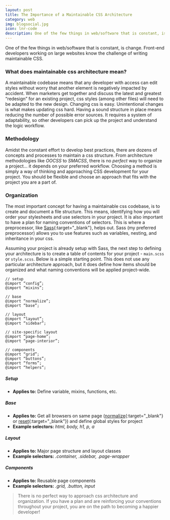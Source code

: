 ```yaml
---
layout: post
title: The Importance of a Maintainable CSS Architecture
category: web
img: blogsocial.jpg
icon: lnr-code
description: One of the few things in web/software that is constant, is change. Front-end developers working on large websites know the challenge of writing maintainable CSS. A maintainable codebase means that any developer with access can edit styles without worry that another element is negatively impacted by accident. 
---
```


One of the few things in web/software that is constant, is change. Front-end developers working on large websites know the challenge of writing maintainable CSS. 

### What does maintainable css architecture mean?
A maintainable codebase means that any developer with access can edit styles without worry that another element is negatively impacted by accident. When marketers get together and discuss the latest and greatest “redesign” for an existing project, css styles (among other files) will need to be adapted to the new design. Changing css is easy. Unintentional changes is what makes updating css hard. Having a sound structure in place means reducing the number of possible error sources. It requires a system of adaptability, so other developers can pick up the project and understand the logic workflow.


### Methodology
Amidst the constant effort to develop best practices, there are dozens of concepts and processes to maintain a css structure. From architecture methodologies like *OOCSS* to *SMACSS*, there is no *perfect* way to organize a project… it depends on your preferred workflow. Choosing a method is simply a way of thinking and approaching CSS development for your project. You should be flexible and choose an approach that fits with the project you are a part of.


### Organization
The most important concept for having a maintainable css codebase, is to create and document a file structure. This means, identifying how you will order your stylesheets and use selectors in your project. It is also important to have a plan for naming conventions of selectors. This is where a preprocessor, like [Sass](http://sass-lang.com){:target="_blank"}, helps out. Sass (my preferred preprocessor) allows you to use features such as variables, nesting, and inheritance in your css.


Assuming your project is already setup with Sass, the next step to defining your architecture is to create a table of contents for your project - `main.scss` or `style.scss`. Below is a simple starting point. This does not use any particular architecture approach, but it does define how items should be organized and what naming conventions will be applied project-wide.


~~~~
// setup
@import “config”;
@import “mixins”;

// base
@import “normalize”;
@import “base”;

// layout
@import “layout”;
@import “sidebar”;

// site-specific layout
@import “page-home”;
@import “page-interior”;

// components
@import “grid”;
@import “buttons”;
@import “forms”;
@import “helpers”;
~~~~

##### Setup
* **Applies to:**  Define variable, mixins, functions, etc.

##### Base
* **Applies to:** Get all browsers on same page ([normalize](https://github.com/necolas/normalize.css/blob/master/normalize.css){:target="_blank"} or [reset](http://meyerweb.com/eric/tools/css/reset/reset.css){:target="_blank"}) and define global styles for project
* **Example selectors:** *html, body, h1, p, a*

##### Layout
* **Applies to:** Major page structure and layout classes
* **Example selectors:**  *.container, .sidebar, .page-wrapper*

##### Components
* **Applies to:** Reusable page components
* **Example selectors:**  *.grid, .button, input*

> There is no perfect way to approach css architecture and organization. If you have a plan and are reinforcing your conventions throughout your project, you are on the path to becoming a happier developer!
